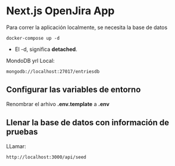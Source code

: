 # Next.js OpenJira App 

Para correr la aplicación localmente, se necesita la base de datos

```
docker-compose up -d
```

* El  -d, significa __detached__.

MondoDB yrl Local: 

```
mongodb://localhost:27017/entriesdb
```

## Configurar las variables de entorno
Renombrar el arhivo __.env.template__ a __.env__

## Llenar la base de datos con información de pruebas 

LLamar: 
```
http://localhost:3000/api/seed
```